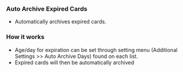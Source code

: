 ### Auto Archive Expired Cards

- Automatically archives expired cards.

### How it works

- Age/day for expiration can be set through setting menu (Additional Settings >> Auto Archive Days) found on each list.
- Expired cards will then be automatically archived
